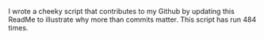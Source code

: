 I wrote a cheeky script that contributes to my Github by updating this ReadMe to illustrate why more than commits matter. This script has run 484 times.
